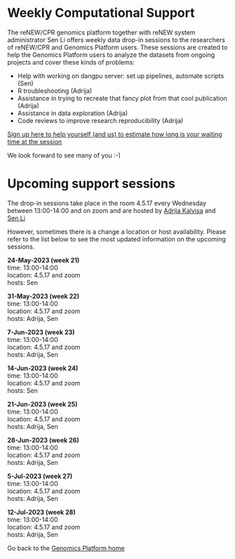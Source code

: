 # Weekly Computational Support 

The reNEW/CPR genomics platform together with reNEW system administrator Sen Li offers weekly data drop-in sessions to the researchers of reNEW/CPR and Genomics Platform users. These sessions are created to help the Genomics Platform users to analyze the datasets from ongoing projects and cover these kinds of problems:
 
- Help with working on dangpu server: set up pipelines, automate scripts (Sen)
- R troubleshooting (Adrija)
- Assistance in trying to recreate that fancy plot from that cool publication (Adrija)
- Assistance in data exploration (Adrija)
- Code reviews to improve research reproducibility (Adrija)

[Sign up here to help yourself (and us) to estimate how long is your waiting time at the session](https://forms.office.com/e/Xz1NZxXAgX)

We look forward to see many of you :-)

# Upcoming support sessions

The drop-in sessions take place in the room 4.5.17 every Wednesday between 13:00-14:00 and on zoom and are hosted by [Adrija Kalvisa](https://renew.ku.dk/people/?id=645384&vis=medarbejder) and [Sen Li](https://renew.ku.dk/people/?pure=en/persons/458863)

However, sometimes there is a change a location or host availability. Please refer to the list below to see the most updated information on the upcoming sessions.  

**24-May-2023	(week 21)**  
time: 13:00-14:00  
location: 4.5.17 and zoom  
hosts: Sen

**31-May-2023	(week 22)**  
time: 13:00-14:00  
location: 4.5.17 and zoom  
hosts: Adrija, Sen

**7-Jun-2023	(week 23)**  
time: 13:00-14:00  
location: 4.5.17 and zoom  
hosts: Adrija, Sen

**14-Jun-2023	(week 24)**  
time: 13:00-14:00  
location: 4.5.17 and zoom  
hosts: Sen

**21-Jun-2023	(week 25)**  
time: 13:00-14:00  
location: 4.5.17 and zoom  
hosts: Adrija, Sen

**28-Jun-2023	(week 26)**  
time: 13:00-14:00  
location: 4.5.17 and zoom  
hosts: Adrija, Sen

**5-Jul-2023	(week 27)**  
time: 13:00-14:00  
location: 4.5.17 and zoom  
hosts: Adrija, Sen

**12-Jul-2023	(week 28)**  
time: 13:00-14:00  
location: 4.5.17 and zoom  
hosts: Adrija, Sen

Go back to the [Genomics Platform home](https://sundgenomics.github.io)
